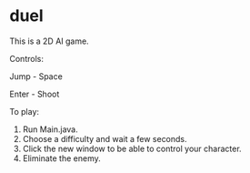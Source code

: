 # duel


This is a 2D AI game.


Controls:

Jump - Space

Enter - Shoot

To play:
1. Run Main.java.
2. Choose a difficulty and wait a few seconds.
3. Click the new window to be able to control your character.
4. Eliminate the enemy.
